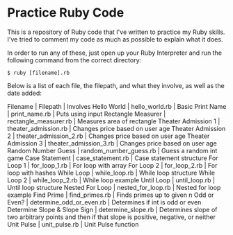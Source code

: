 # Practice Ruby Code

This is a repository of Ruby code that I've written to practice my Ruby skills. I've tried to comment my code as much as possible to explain what it does.

In order to run any of these, just open up your Ruby Interpreter and run the following command from the correct directory:

```
$ ruby [filename].rb
```

Below is a list of each file, the filepath, and what they involve, as well as the date added:

Filename | Filepath | Involves
Hello World | hello_world.rb | Basic
Print Name | print_name.rb | Puts using input
Rectangle Measurer | rectangle_measurer.rb | Measures area of rectangle
Theater Admission 1 | theater_admission.rb | Changes price based on user age
Theater Admission 2 | theater_admission_2.rb | Changes price based on user age
Theater Admission 3 | theater_admission_3.rb | Changes price based on user age
Random Number Guess | random_number_guess.rb | Guess a random int game
Case Statement | case_statement.rb | Case statement structure
For Loop 1 | for_loop_1.rb | For loop with array
For Loop 2 | for_loop_2.rb | For loop with hashes
While Loop | while_loop.rb | While loop structure
While Loop 2 | while_loop_2.rb | While loop example
Until Loop | until_loop.rb | Until loop structure
Nested For Loop | nested_for_loop.rb | Nested for loop example
Find Prime | find_primes.rb | Finds primes up to given n
Odd or Even? | determine_odd_or_even.rb | Determines if int is odd or even
Determine Slope & Slope Sign | determine_slope.rb | Determines slope of two arbitrary points and then if that slope is positive, negative, or neither
Unit Pulse | unit_pulse.rb | Unit Pulse function
